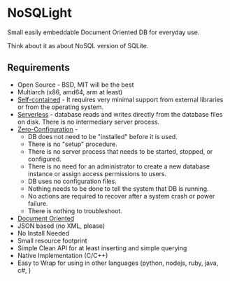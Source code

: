 # NoSQLight

Small easily embeddable Document Oriented DB for everyday use.

Think about it as about NoSQL version of SQLite.

## Requirements

* Open Source - BSD, MIT will be the best
* Multiarch (x86, amd64, arm at least)
* [Self-contained](https://sqlite.org/selfcontained.html) - It requires very minimal support from external libraries or from the operating system.
* [Serverless](https://sqlite.org/serverless.html) - database reads and writes directly from the database files on disk. There is no intermediary server process.
* [Zero-Configuration](https://sqlite.org/zeroconf.html) - 
  * DB does not need to be "installed" before it is used. 
  * There is no "setup" procedure. 
  * There is no server process that needs to be started, stopped, or configured. 
  * There is no need for an administrator to create a new database instance or assign access permissions to users. 
  * DB uses no configuration files. 
  * Nothing needs to be done to tell the system that DB is running. 
  * No actions are required to recover after a system crash or power failure. 
  * There is nothing to troubleshoot.
* [Document Oriented](http://en.wikipedia.org/wiki/Document-oriented_database) 
* JSON based (no XML, please)
* No Install Needed
* Small resource footprint
* Simple Clean API for at least inserting and simple querying 
* Native Implementation (C/C++)
* Easy to Wrap for using in other languages (python, nodejs, ruby, java, c#, <put your favorite language here>)
